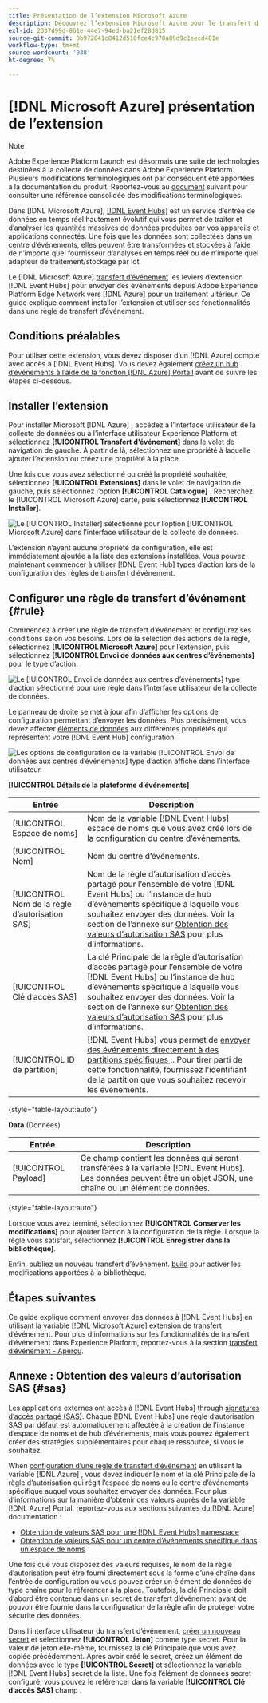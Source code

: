 ```yaml
---
title: Présentation de l’extension Microsoft Azure
description: Découvrez l’extension Microsoft Azure pour le transfert d’événement dans Adobe Experience Platform.
exl-id: 2337d99d-861e-44e7-94ed-ba21ef28d815
source-git-commit: 8b972841c8412d510fce4c970a09d9c1eecd401e
workflow-type: tm+mt
source-wordcount: '938'
ht-degree: 7%

---
```


# [!DNL Microsoft Azure] présentation de l’extension

>[!NOTE]
>
>Adobe Experience Platform Launch est désormais une suite de technologies destinées à la collecte de données dans Adobe Experience Platform. Plusieurs modifications terminologiques ont par conséquent été apportées à la documentation du produit. Reportez-vous au [document](../../../term-updates.md) suivant pour consulter une référence consolidée des modifications terminologiques.

Dans [!DNL Microsoft Azure], [[!DNL Event Hubs]](https://azure.microsoft.com/en-us/products/event-hubs/#overview) est un service d’entrée de données en temps réel hautement évolutif qui vous permet de traiter et d’analyser les quantités massives de données produites par vos appareils et applications connectés. Une fois que les données sont collectées dans un centre d’événements, elles peuvent être transformées et stockées à l’aide de n’importe quel fournisseur d’analyses en temps réel ou de n’importe quel adapteur de traitement/stockage par lot.

Le [!DNL Microsoft Azure] [transfert d’événement](../../../ui/event-forwarding/overview.md) les leviers d’extension [!DNL Event Hubs] pour envoyer des événements depuis Adobe Experience Platform Edge Network vers [!DNL Azure] pour un traitement ultérieur. Ce guide explique comment installer l’extension et utiliser ses fonctionnalités dans une règle de transfert d’événement.

## Conditions préalables

Pour utiliser cette extension, vous devez disposer d’un [!DNL Azure] compte avec accès à [!DNL Event Hubs]. Vous devez également [créez un hub d’événements à l’aide de la fonction [!DNL Azure] Portail](https://learn.microsoft.com/en-us/azure/event-hubs/event-hubs-create) avant de suivre les étapes ci-dessous.

## Installer l’extension

Pour installer Microsoft [!DNL Azure] , accédez à l’interface utilisateur de la collecte de données ou à l’interface utilisateur Experience Platform et sélectionnez **[!UICONTROL Transfert d’événement]** dans le volet de navigation de gauche. À partir de là, sélectionnez une propriété à laquelle ajouter l’extension ou créez une propriété à la place.

Une fois que vous avez sélectionné ou créé la propriété souhaitée, sélectionnez **[!UICONTROL Extensions]** dans le volet de navigation de gauche, puis sélectionnez l’option **[!UICONTROL Catalogue]** . Recherchez le [!UICONTROL Microsoft Azure] carte, puis sélectionnez **[!UICONTROL Installer]**.

![Le [!UICONTROL Installer] sélectionné pour l’option [!UICONTROL Microsoft Azure] dans l’interface utilisateur de la collecte de données.](../../../images/extensions/server/azure/install.png)

L’extension n’ayant aucune propriété de configuration, elle est immédiatement ajoutée à la liste des extensions installées. Vous pouvez maintenant commencer à utiliser [!DNL Event Hub] types d’action lors de la configuration des règles de transfert d’événement.

## Configurer une règle de transfert d’événement {#rule}

Commencez à créer une règle de transfert d’événement et configurez ses conditions selon vos besoins. Lors de la sélection des actions de la règle, sélectionnez **[!UICONTROL Microsoft Azure]** pour l’extension, puis sélectionnez **[!UICONTROL Envoi de données aux centres d’événements]** pour le type d’action.

![Le [!UICONTROL Envoi de données aux centres d’événements] type d’action sélectionné pour une règle dans l’interface utilisateur de la collecte de données.](../../../images/extensions/server/azure/select-action-type.png)

Le panneau de droite se met à jour afin d’afficher les options de configuration permettant d’envoyer les données. Plus précisément, vous devez affecter [éléments de données](../../../ui/managing-resources/data-elements.md) aux différentes propriétés qui représentent votre [!DNL Event Hub] configuration.

![Les options de configuration de la variable [!UICONTROL Envoi de données aux centres d’événements] type d’action affiché dans l’interface utilisateur.](../../../images/extensions/server/azure/event-hub-details.png)

**[!UICONTROL Détails de la plateforme d’événements]**

| Entrée | Description |
| --- | --- |
| [!UICONTROL Espace de noms] | Nom de la variable [!DNL Event Hubs] espace de noms que vous avez créé lors de la [configuration du centre d’événements](https://learn.microsoft.com/en-us/azure/event-hubs/event-hubs-create#create-an-event-hubs-namespace). |
| [!UICONTROL Nom] | Nom du centre d’événements. |
| [!UICONTROL Nom de la règle d’autorisation SAS] | Nom de la règle d’autorisation d’accès partagé pour l’ensemble de votre [!DNL Event Hubs] ou l’instance de hub d’événements spécifique à laquelle vous souhaitez envoyer des données. Voir la section de l’annexe sur [Obtention des valeurs d’autorisation SAS](#sas) pour plus d’informations. |
| [!UICONTROL Clé d’accès SAS] | La clé Principale de la règle d’autorisation d’accès partagé pour l’ensemble de votre [!DNL Event Hubs] ou l’instance de hub d’événements spécifique à laquelle vous souhaitez envoyer des données. Voir la section de l’annexe sur [Obtention des valeurs d’autorisation SAS](#sas) pour plus d’informations. |
| [!UICONTROL ID de partition] | [!DNL Event Hubs] vous permet de [envoyer des événements directement à des partitions spécifiques ;](https://learn.microsoft.com/en-us/azure/architecture/reference-architectures/event-hubs/partitioning-in-event-hubs-and-kafka). Pour tirer parti de cette fonctionnalité, fournissez l’identifiant de la partition que vous souhaitez recevoir les événements. |

{style=&quot;table-layout:auto&quot;}

**Data** (Données)

| Entrée | Description |
| --- | --- |
| [!UICONTROL Payload] | Ce champ contient les données qui seront transférées à la variable [!DNL Event Hubs]. Les données peuvent être un objet JSON, une chaîne ou un élément de données. |

{style=&quot;table-layout:auto&quot;}

Lorsque vous avez terminé, sélectionnez **[!UICONTROL Conserver les modifications]** pour ajouter l’action à la configuration de la règle. Lorsque la règle vous satisfait, sélectionnez **[!UICONTROL Enregistrer dans la bibliothèque]**.

Enfin, publiez un nouveau transfert d’événement. [build](../../../ui/publishing/builds.md) pour activer les modifications apportées à la bibliothèque.

## Étapes suivantes

Ce guide explique comment envoyer des données à [!DNL Event Hubs] en utilisant la variable [!DNL Microsoft Azure] extension de transfert d’événement. Pour plus d’informations sur les fonctionnalités de transfert d’événement dans Experience Platform, reportez-vous à la section [transfert d’événement - Aperçu](../../../ui/event-forwarding/overview.md).

## Annexe : Obtention des valeurs d’autorisation SAS {#sas}

Les applications externes ont accès à [!DNL Event Hubs] through [signatures d’accès partagé (SAS)](https://learn.microsoft.com/en-us/azure/event-hubs/authorize-access-shared-access-signature). Chaque [!DNL Event Hubs] une règle d’autorisation SAS par défaut est automatiquement affectée à la création de l’instance d’espace de noms et de hub d’événements, mais vous pouvez également créer des stratégies supplémentaires pour chaque ressource, si vous le souhaitez.

When [configuration d’une règle de transfert d’événement](#rule) en utilisant la variable [!DNL Azure] , vous devez indiquer le nom et la clé Principale de la règle d’autorisation qui régit l’espace de noms ou le centre d’événements spécifique auquel vous souhaitez envoyer des données. Pour plus d’informations sur la manière d’obtenir ces valeurs auprès de la variable [!DNL Azure] Portal, reportez-vous aux sections suivantes du [!DNL Azure] documentation :

* [Obtention de valeurs SAS pour une [!DNL Event Hubs] namespace](https://learn.microsoft.com/en-us/azure/event-hubs/event-hubs-get-connection-string#connection-string-for-a-namespace)
* [Obtention de valeurs SAS pour un centre d’événements spécifique dans un espace de noms](https://learn.microsoft.com/en-us/azure/event-hubs/event-hubs-get-connection-string#connection-string-for-a-specific-event-hub-in-a-namespace)

Une fois que vous disposez des valeurs requises, le nom de la règle d’autorisation peut être fourni directement sous la forme d’une chaîne dans l’entrée de configuration ou vous pouvez créer un élément de données de type chaîne pour le référencer à la place. Toutefois, la clé Principale doit d’abord être contenue dans un secret de transfert d’événement avant de pouvoir être fournie dans la configuration de la règle afin de protéger votre sécurité des données.

Dans l’interface utilisateur du transfert d’événement, [créer un nouveau secret](../../../ui/event-forwarding/secrets.md) et sélectionnez **[!UICONTROL Jeton]** comme type secret. Pour la valeur de jeton elle-même, fournissez la clé Principale que vous avez copiée précédemment. Après avoir créé le secret, créez un élément de données avec le type **[!UICONTROL Secret]** et sélectionnez la variable [!DNL Event Hubs] secret de la liste. Une fois l’élément de données secret configuré, vous pouvez le référencer dans la variable **[!UICONTROL Clé d’accès SAS]** champ .
